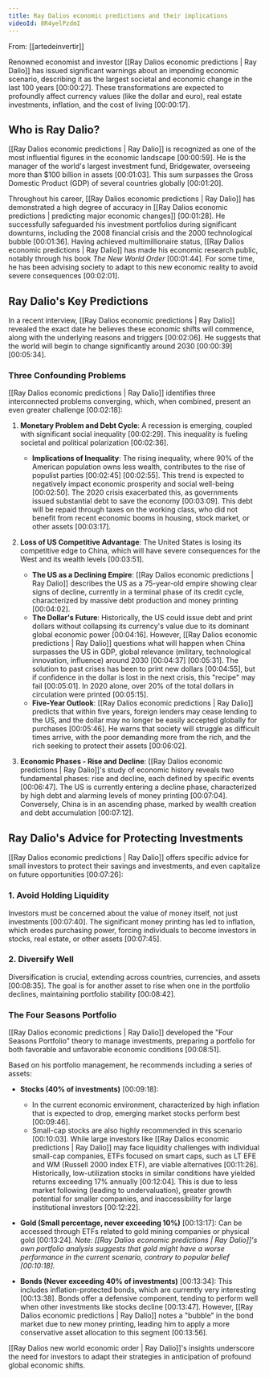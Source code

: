 ```yaml
---
title: Ray Dalios economic predictions and their implications
videoId: 8R4yelPzdmI
---
```


From: [[artedeinvertir]] <br/> 

Renowned economist and investor [[Ray Dalios economic predictions | Ray Dalio]] has issued significant warnings about an impending economic scenario, describing it as the largest societal and economic change in the last 100 years <a class="yt-timestamp" data-t="00:00:27">[00:00:27]</a>. These transformations are expected to profoundly affect currency values (like the dollar and euro), real estate investments, inflation, and the cost of living <a class="yt-timestamp" data-t="00:00:17">[00:00:17]</a>.

## Who is Ray Dalio?
[[Ray Dalios economic predictions | Ray Dalio]] is recognized as one of the most influential figures in the economic landscape <a class="yt-timestamp" data-t="00:00:59">[00:00:59]</a>. He is the manager of the world's largest investment fund, Bridgewater, overseeing more than $100 billion in assets <a class="yt-timestamp" data-t="00:01:03">[00:01:03]</a>. This sum surpasses the Gross Domestic Product (GDP) of several countries globally <a class="yt-timestamp" data-t="00:01:20">[00:01:20]</a>.

Throughout his career, [[Ray Dalios economic predictions | Ray Dalio]] has demonstrated a high degree of accuracy in [[Ray Dalios economic predictions | predicting major economic changes]] <a class="yt-timestamp" data-t="00:01:28">[00:01:28]</a>. He successfully safeguarded his investment portfolios during significant downturns, including the 2008 financial crisis and the 2000 technological bubble <a class="yt-timestamp" data-t="00:01:36">[00:01:36]</a>. Having achieved multimillionaire status, [[Ray Dalios economic predictions | Ray Dalio]] has made his economic research public, notably through his book *The New World Order* <a class="yt-timestamp" data-t="00:01:44">[00:01:44]</a>. For some time, he has been advising society to adapt to this new economic reality to avoid severe consequences <a class="yt-timestamp" data-t="00:02:01">[00:02:01]</a>.

## Ray Dalio's Key Predictions

In a recent interview, [[Ray Dalios economic predictions | Ray Dalio]] revealed the exact date he believes these economic shifts will commence, along with the underlying reasons and triggers <a class="yt-timestamp" data-t="00:02:06">[00:02:06]</a>. He suggests that the world will begin to change significantly around 2030 <a class="yt-timestamp" data-t="00:00:39">[00:00:39]</a> <a class="yt-timestamp" data-t="00:05:34">[00:05:34]</a>.

### Three Confounding Problems
[[Ray Dalios economic predictions | Ray Dalio]] identifies three interconnected problems converging, which, when combined, present an even greater challenge <a class="yt-timestamp" data-t="00:02:18">[00:02:18]</a>:

1.  **Monetary Problem and Debt Cycle**: A recession is emerging, coupled with significant social inequality <a class="yt-timestamp" data-t="00:02:29">[00:02:29]</a>. This inequality is fueling societal and political polarization <a class="yt-timestamp" data-t="00:02:36">[00:02:36]</a>.
    *   **Implications of Inequality**: The rising inequality, where 90% of the American population owns less wealth, contributes to the rise of populist parties <a class="yt-timestamp" data-t="00:02:45">[00:02:45]</a> <a class="yt-timestamp" data-t="00:02:55">[00:02:55]</a>. This trend is expected to negatively impact economic prosperity and social well-being <a class="yt-timestamp" data-t="00:02:50">[00:02:50]</a>. The 2020 crisis exacerbated this, as governments issued substantial debt to save the economy <a class="yt-timestamp" data-t="00:03:09">[00:03:09]</a>. This debt will be repaid through taxes on the working class, who did not benefit from recent economic booms in housing, stock market, or other assets <a class="yt-timestamp" data-t="00:03:17">[00:03:17]</a>.

2.  **Loss of US Competitive Advantage**: The United States is losing its competitive edge to China, which will have severe consequences for the West and its wealth levels <a class="yt-timestamp" data-t="00:03:51">[00:03:51]</a>.
    *   **The US as a Declining Empire**: [[Ray Dalios economic predictions | Ray Dalio]] describes the US as a 75-year-old empire showing clear signs of decline, currently in a terminal phase of its credit cycle, characterized by massive debt production and money printing <a class="yt-timestamp" data-t="00:04:02">[00:04:02]</a>.
    *   **The Dollar's Future**: Historically, the US could issue debt and print dollars without collapsing its currency's value due to its dominant global economic power <a class="yt-timestamp" data-t="00:04:16">[00:04:16]</a>. However, [[Ray Dalios economic predictions | Ray Dalio]] questions what will happen when China surpasses the US in GDP, global relevance (military, technological innovation, influence) around 2030 <a class="yt-timestamp" data-t="00:04:37">[00:04:37]</a> <a class="yt-timestamp" data-t="00:05:31">[00:05:31]</a>. The solution to past crises has been to print new dollars <a class="yt-timestamp" data-t="00:04:55">[00:04:55]</a>, but if confidence in the dollar is lost in the next crisis, this "recipe" may fail <a class="yt-timestamp" data-t="00:05:01">[00:05:01]</a>. In 2020 alone, over 20% of the total dollars in circulation were printed <a class="yt-timestamp" data-t="00:05:15">[00:05:15]</a>.
    *   **Five-Year Outlook**: [[Ray Dalios economic predictions | Ray Dalio]] predicts that within five years, foreign lenders may cease lending to the US, and the dollar may no longer be easily accepted globally for purchases <a class="yt-timestamp" data-t="00:05:46">[00:05:46]</a>. He warns that society will struggle as difficult times arrive, with the poor demanding more from the rich, and the rich seeking to protect their assets <a class="yt-timestamp" data-t="00:06:02">[00:06:02]</a>.

3.  **Economic Phases - Rise and Decline**: [[Ray Dalios economic predictions | Ray Dalio]]'s study of economic history reveals two fundamental phases: rise and decline, each defined by specific events <a class="yt-timestamp" data-t="00:06:47">[00:06:47]</a>. The US is currently entering a decline phase, characterized by high debt and alarming levels of money printing <a class="yt-timestamp" data-t="00:07:04">[00:07:04]</a>. Conversely, China is in an ascending phase, marked by wealth creation and debt accumulation <a class="yt-timestamp" data-t="00:07:12">[00:07:12]</a>.

## Ray Dalio's Advice for Protecting Investments

[[Ray Dalios economic predictions | Ray Dalio]] offers specific advice for small investors to protect their savings and investments, and even capitalize on future opportunities <a class="yt-timestamp" data-t="00:07:26">[00:07:26]</a>:

### 1. Avoid Holding Liquidity
Investors must be concerned about the value of money itself, not just investments <a class="yt-timestamp" data-t="00:07:40">[00:07:40]</a>. The significant money printing has led to inflation, which erodes purchasing power, forcing individuals to become investors in stocks, real estate, or other assets <a class="yt-timestamp" data-t="00:07:45">[00:07:45]</a>.

### 2. Diversify Well
Diversification is crucial, extending across countries, currencies, and assets <a class="yt-timestamp" data-t="00:08:35">[00:08:35]</a>. The goal is for another asset to rise when one in the portfolio declines, maintaining portfolio stability <a class="yt-timestamp" data-t="00:08:42">[00:08:42]</a>.

### The Four Seasons Portfolio
[[Ray Dalios economic predictions | Ray Dalio]] developed the "Four Seasons Portfolio" theory to manage investments, preparing a portfolio for both favorable and unfavorable economic conditions <a class="yt-timestamp" data-t="00:08:51">[00:08:51]</a>.

Based on his portfolio management, he recommends including a series of assets:

*   **Stocks (40% of investments)** <a class="yt-timestamp" data-t="00:09:18">[00:09:18]</a>:
    *   In the current economic environment, characterized by high inflation that is expected to drop, emerging market stocks perform best <a class="yt-timestamp" data-t="00:09:46">[00:09:46]</a>.
    *   Small-cap stocks are also highly recommended in this scenario <a class="yt-timestamp" data-t="00:10:03">[00:10:03]</a>. While large investors like [[Ray Dalios economic predictions | Ray Dalio]] may face liquidity challenges with individual small-cap companies, ETFs focused on smart caps, such as LT EFE and WM (Russell 2000 index ETF), are viable alternatives <a class="yt-timestamp" data-t="00:11:26">[00:11:26]</a>. Historically, low-utilization stocks in similar conditions have yielded returns exceeding 17% annually <a class="yt-timestamp" data-t="00:12:04">[00:12:04]</a>. This is due to less market following (leading to undervaluation), greater growth potential for smaller companies, and inaccessibility for large institutional investors <a class="yt-timestamp" data-t="00:12:22">[00:12:22]</a>.

*   **Gold (Small percentage, never exceeding 10%)** <a class="yt-timestamp" data-t="00:13:17">[00:13:17]</a>: Can be accessed through ETFs related to gold mining companies or physical gold <a class="yt-timestamp" data-t="00:13:24">[00:13:24]</a>. *Note: [[Ray Dalios economic predictions | Ray Dalio]]'s own portfolio analysis suggests that gold might have a worse performance in the current scenario, contrary to popular belief <a class="yt-timestamp" data-t="00:10:18">[00:10:18]</a>.*

*   **Bonds (Never exceeding 40% of investments)** <a class="yt-timestamp" data-t="00:13:34">[00:13:34]</a>: This includes inflation-protected bonds, which are currently very interesting <a class="yt-timestamp" data-t="00:13:38">[00:13:38]</a>. Bonds offer a defensive component, tending to perform well when other investments like stocks decline <a class="yt-timestamp" data-t="00:13:47">[00:13:47]</a>. However, [[Ray Dalios economic predictions | Ray Dalio]] notes a "bubble" in the bond market due to new money printing, leading him to apply a more conservative asset allocation to this segment <a class="yt-timestamp" data-t="00:13:56">[00:13:56]</a>.

[[Ray Dalios new world economic order | Ray Dalio]]'s insights underscore the need for investors to adapt their strategies in anticipation of profound global economic shifts.